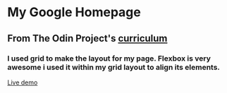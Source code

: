 # My Google Homepage

## From The Odin Project's [curriculum](http://www.theodinproject.com/courses/web-development-101/lessons/html-css)

### I used grid to make the layout for my page. Flexbox is very awesome i used it within my grid layout to align its elements.

[Live demo](https://igorashs.github.io/google-homepage/)
